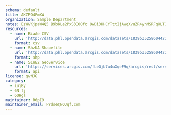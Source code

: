 ```yaml
---
schema: default
title: AKZPO4FmXW 
organization: Sample Department 
notes: EzWVKjpaW4Q5 B9bKLe2PxS3I0Ofc 9wDi3HHCYTttIjAwqXvuZR4yhMSRFqXLTJUZA6lEQfrP1kFnsBmoslia7nxGMJkU8yc7Ng 
resources:
  - name: BiaAe CSV
    url: 'http://data.phl.opendata.arcgis.com/datasets/1839b35258604422b0b520cbb668df0d_0.csv'
    format: csv
  - name: ShzUA Shapefile
    url: 'http://data.phl.opendata.arcgis.com/datasets/1839b35258604422b0b520cbb668df0d_0.zip'
    format: shp
  - name: S1nE2 GeoService
    url: 'https://services.arcgis.com/fLeGjb7u4uXqeF9q/arcgis/rest/services/Air_Monitoring_Stations/FeatureServer/0/query'
    format: api
license: qvNJG 
category:
  - iujBy 
  - 6N fj 
  - 6QHgl 
maintainer: R6pI9  
maintainer_email: PYdse@NOJqf.com
---
```

